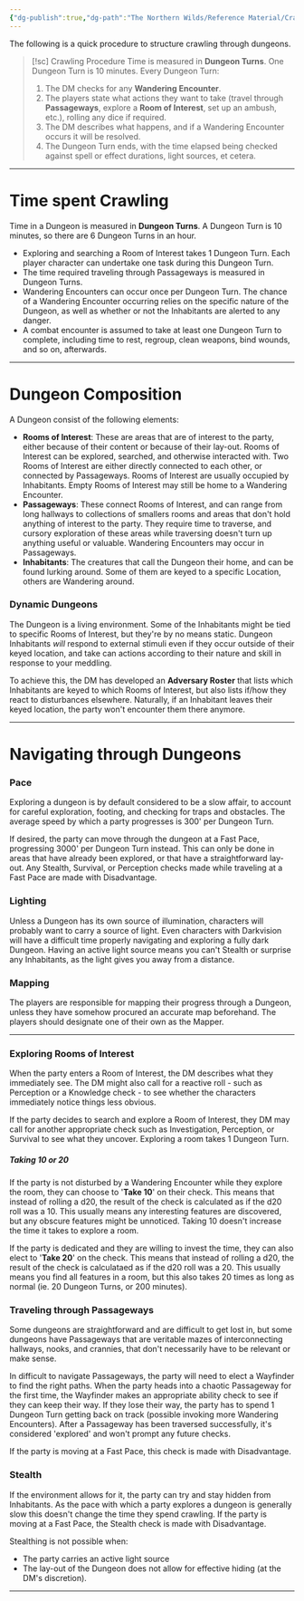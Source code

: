 ```yaml
---
{"dg-publish":true,"dg-path":"The Northern Wilds/Reference Material/Crawling Procedure.md","permalink":"/the-northern-wilds/reference-material/crawling-procedure/","tags":["TTRPG/Campaigns/Northern-Wilds","SRD"]}
---
```


The following is a quick procedure to structure crawling through dungeons.

>[!sc] Crawling Procedure
>Time is measured in **Dungeon Turns**. One Dungeon Turn is 10 minutes. 
>Every Dungeon Turn:
>1. The DM checks for any **Wandering Encounter**.
>2. The players state what actions they want to take (travel through **Passageways**, explore a **Room of Interest**, set up an ambush, etc.), rolling any dice if required.
>3. The DM describes what happens, and if a Wandering Encounter occurs it will be resolved.
>4. The Dungeon Turn ends, with the time elapsed being checked against spell or effect durations, light sources, et cetera.

---
# Time spent Crawling
Time in a Dungeon is measured in **Dungeon Turns**. A Dungeon Turn is 10 minutes, so there are 6 Dungeon Turns in an hour.
- Exploring and searching a Room of Interest takes 1 Dungeon Turn. Each player character can undertake one task during this Dungeon Turn.
- The time required traveling through Passageways is measured in Dungeon Turns.
- Wandering Encounters can occur once per Dungeon Turn. The chance of a Wandering Encounter occurring relies on the specific nature of the Dungeon, as well as whether or not the Inhabitants are alerted to any danger.
- A combat encounter is assumed to take at least one Dungeon Turn to complete, including time to rest, regroup, clean weapons, bind wounds, and so on, afterwards.


---
# Dungeon Composition
A Dungeon consist of the following elements:
- **Rooms of Interest**: These are areas that are of interest to the party, either because of their content or because of their lay-out. Rooms of Interest can be explored, searched, and otherwise interacted with. Two Rooms of Interest are either directly connected to each other, or connected by Passageways. Rooms of Interest are usually occupied by Inhabitants. Empty Rooms of Interest may still be home to a Wandering Encounter.
- **Passageways**: These connect Rooms of Interest, and can range from long hallways to collections of smallers rooms and areas that don't hold anything of interest to the party. They require time to traverse, and cursory exploration of these areas while traversing doesn't turn up anything useful or valuable. Wandering Encounters may occur in Passageways.
- **Inhabitants**: The creatures that call the Dungeon their home, and can be found lurking around. Some of them are keyed to a specific Location, others are Wandering around.

### Dynamic Dungeons
The Dungeon is a living environment. Some of the Inhabitants might be tied to specific Rooms of Interest, but they're by no means static. Dungeon Inhabitants *will* respond to external stimuli even if they occur outside of their keyed location, and take can actions according to their nature and skill in response to your meddling. 

To achieve this, the DM has developed an **Adversary Roster** that lists which Inhabitants are keyed to which Rooms of Interest, but also lists if/how they react to disturbances elsewhere. Naturally, if an Inhabitant leaves their keyed location, the party won't encounter them there anymore.


---
# Navigating through Dungeons
### Pace
Exploring a dungeon is by default considered to be a slow affair, to account for careful exploration, footing, and checking for traps and obstacles. The average speed by which a party progresses is 300' per Dungeon Turn.

If desired, the party can move through the dungeon at a Fast Pace, progressing 3000' per Dungeon Turn instead. This can only be done in areas that have already been explored, or that have a straightforward lay-out. Any Stealth, Survival, or Perception checks made while traveling at a Fast Pace are made with Disadvantage.

### Lighting
Unless a Dungeon has its own source of illumination, characters will probably want to carry a source of light. Even characters with Darkvision will have a difficult time properly navigating and exploring a fully dark Dungeon.
Having an active light source means you can't Stealth or surprise any Inhabitants, as the light gives you away from a distance.

### Mapping
The players are responsible for mapping their progress through a Dungeon, unless they have somehow procured an accurate map beforehand. The players should designate one of their own as the Mapper. 

---
### Exploring Rooms of Interest
When the party enters a Room of Interest, the DM describes what they immediately see. The DM might also call for a reactive roll - such as Perception or a Knowledge check - to see whether the characters immediately notice things less obvious.

If the party decides to search and explore a Room of Interest, they DM may call for another appropriate check such as Investigation, Perception, or Survival to see what they uncover. Exploring a room takes 1 Dungeon Turn.

##### Taking 10 or 20
If the party is not disturbed by a Wandering Encounter while they explore the room, they can choose to '**Take 10**' on their check. This means that instead of rolling a d20, the result of the check is calculated as if the d20 roll was a 10. This usually means any interesting features are discovered, but any obscure features might be unnoticed. Taking 10 doesn't increase the time it takes to explore a room.

If the party is dedicated and they are willing to invest the time, they can also elect to '**Take 20**' on the check. This means that instead of rolling a d20, the result of the check is calculataed as if the d20 roll was a 20. This usually means you find all features in a room, but this also takes 20 times as long as normal (ie. 20 Dungeon Turns, or 200 minutes).

### Traveling through Passageways
Some dungeons are straightforward and are difficult to get lost in, but some dungeons have Passageways that are veritable mazes of interconnecting hallways, nooks, and crannies, that don't necessarily have to be relevant or make sense.

In difficult to navigate Passageways, the party will need to elect a Wayfinder to find the right paths. When the party heads into a chaotic Passageway for the first time, the Wayfinder makes an appropriate ability check to see if they can keep their way. If they lose their way, the party has to spend 1 Dungeon Turn getting back on track (possible invoking more Wandering Encounters). After a Passageway has been traversed successfully, it's considered 'explored' and won't prompt any future checks. 

If the party is moving at a Fast Pace, this check is made with Disadvantage.

### Stealth
If the environment allows for it, the party can try and stay hidden from Inhabitants. As the pace with which a party explores a dungeon is generally slow this doesn't change the time they spend crawling. If the party is moving at a Fast Pace, the Stealth check is made with Disadvantage.

Stealthing is not possible when:
- The party carries an active light source
- The lay-out of the Dungeon does not allow for effective hiding (at the DM's discretion).

---